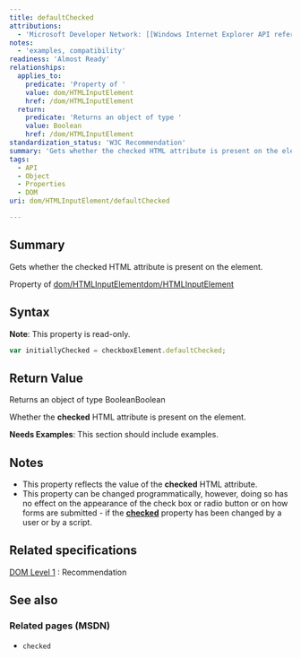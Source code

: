 ```yaml
---
title: defaultChecked
attributions:
  - 'Microsoft Developer Network: [[Windows Internet Explorer API reference](http://msdn.microsoft.com/en-us/library/ie/hh828809%28v=vs.85%29.aspx) Article]'
notes:
  - 'examples, compatibility'
readiness: 'Almost Ready'
relationships:
  applies_to:
    predicate: 'Property of '
    value: dom/HTMLInputElement
    href: /dom/HTMLInputElement
  return:
    predicate: 'Returns an object of type '
    value: Boolean
    href: /dom/HTMLInputElement
standardization_status: 'W3C Recommendation'
summary: 'Gets whether the checked HTML attribute is present on the element.'
tags:
  - API
  - Object
  - Properties
  - DOM
uri: dom/HTMLInputElement/defaultChecked

---
```

## <span>Summary</span>

Gets whether the checked HTML attribute is present on the element.

Property of [dom/HTMLInputElement](/dom/HTMLInputElement)[dom/HTMLInputElement](/dom/HTMLInputElement)

## <span>Syntax</span>

**Note**: This property is read-only.

``` js
var initiallyChecked = checkboxElement.defaultChecked;
```

## <span>Return Value</span>

Returns an object of type BooleanBoolean

Whether the **checked** HTML attribute is present on the element.

**Needs Examples**: This section should include examples.

## <span>Notes</span>

-   This property reflects the value of the **checked** HTML attribute.
-   This property can be changed programmatically, however, doing so has no effect on the appearance of the check box or radio button or on how forms are submitted - if the [**checked**](/dom/HTMLInputElement/checked) property has been changed by a user or by a script.

## <span>Related specifications</span>

[DOM Level 1](http://www.w3.org/TR/REC-DOM-Level-1/)
:   Recommendation

## <span>See also</span>

### <span>Related pages (MSDN)</span>

-   `checked`
